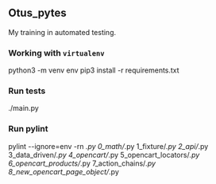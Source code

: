## Otus_pytes

My training in automated testing.


### Working with `virtualenv`

python3 -m venv env
pip3 install -r requirements.txt

### Run tests

./main.py

### Run pylint

pylint --ignore=env -rn *.py 0_math/*.py 1_fixture/*.py 2_api/*.py 3_data_driven/*.py 4_opencart/*.py 5_opencart_locators/*.py 6_opencart_products/*.py 7_action_chains/*.py 8_new_opencart_page_object/*.py
